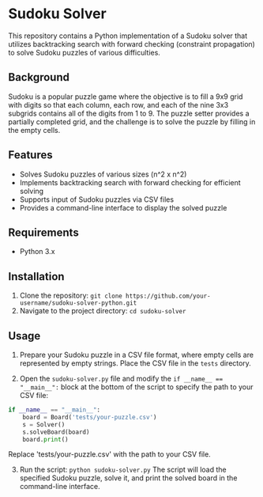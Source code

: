 # Sudoku Solver

This repository contains a Python implementation of a Sudoku solver that utilizes backtracking search with forward checking (constraint propagation) to solve Sudoku puzzles of various difficulties.

## Background

Sudoku is a popular puzzle game where the objective is to fill a 9x9 grid with digits so that each column, each row, and each of the nine 3x3 subgrids contains all of the digits from 1 to 9. The puzzle setter provides a partially completed grid, and the challenge is to solve the puzzle by filling in the empty cells.

## Features

- Solves Sudoku puzzles of various sizes (n^2 x n^2)
- Implements backtracking search with forward checking for efficient solving
- Supports input of Sudoku puzzles via CSV files
- Provides a command-line interface to display the solved puzzle

## Requirements

- Python 3.x

## Installation

1. Clone the repository:
   `git clone https://github.com/your-username/sudoku-solver-python.git`
3. Navigate to the project directory:
   `cd sudoku-solver`

## Usage

1. Prepare your Sudoku puzzle in a CSV file format, where empty cells are represented by empty strings. Place the CSV file in the `tests` directory.

2. Open the `sudoku-solver.py` file and modify the `if __name__ == "__main__":` block at the bottom of the script to specify the path to your CSV file:

```python
if __name__ == "__main__":
    board = Board('tests/your-puzzle.csv')
    s = Solver()
    s.solveBoard(board)
    board.print()
```
Replace 'tests/your-puzzle.csv' with the path to your CSV file.

3. Run the script:
   `python sudoku-solver.py`
   The script will load the specified Sudoku puzzle, solve it, and print the solved board in the command-line interface.
